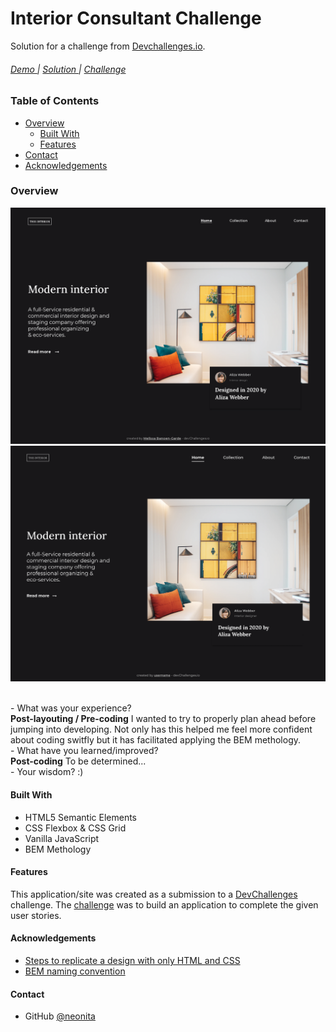 # Interior Consultant Challenge

Solution for a challenge from <a href="http://devchallenges.io" target="_blank">Devchallenges.io</a>.

  <h6>
    <a href="https://neonita.github.io/devchallenges/Responsive-Web-Developer/interior-consultant-master/index.html" target="_blank">
      Demo
    </a>
    <span> | </span>
    <a href="https://github.com/neonita/devchallenges/tree/main/Responsive-Web-Developer/interior-consultant-master" target="_blank">
      Solution
    </a>
    <span> | </span>
    <a href="https://devchallenges.io/challenges/Jymh2b2FyebRTUljkNcb" target="_blank">
      Challenge
    </a>
  </h6>

<!-- TABLE OF CONTENTS -->

### Table of Contents

- [Overview](#overview)
  - [Built With](#built-with)
  - [Features](#features)
- [Contact](#contact)
- [Acknowledgements](#acknowledgements)

<!-- OVERVIEW -->

### Overview

![screenshot-desktop](images/desktop-screenshot.png)
![desktop-design](images/design-desktop.png)

<!-- Introduce your projects by taking a screenshot or a gif. Try to tell visitors a story about your project by answering: -->

  <br>
- What was your experience? <br>
  <strong>Post-layouting / Pre-coding</strong>
  I wanted to try to properly plan ahead before jumping into developing. Not only has this helped me feel more confident about coding switfly but it has facilitated applying the BEM methology.
  <br>
- What have you learned/improved? <br>
  <strong>Post-coding</strong>
  To be determined...
  <br>
- Your wisdom? :)

#### Built With

- HTML5 Semantic Elements
- CSS Flexbox & CSS Grid
- Vanilla JavaScript
- BEM Methology

#### Features

This application/site was created as a submission to a [DevChallenges](https://devchallenges.io/challenges) challenge. The [challenge](https://devchallenges.io/challenges/Jymh2b2FyebRTUljkNcb) was to build an application to complete the given user stories.

#### Acknowledgements

<!-- This section should list any articles or add-ons/plugins that helps you to complete the project. This is optional but it will help you in the future. For exmpale -->

- [Steps to replicate a design with only HTML and CSS](https://devchallenges-blogs.web.app/how-to-replicate-design/)
- [BEM naming convention](http://getbem.com/naming/)

#### Contact

- GitHub [@neonita](https://github.com/neonita)
